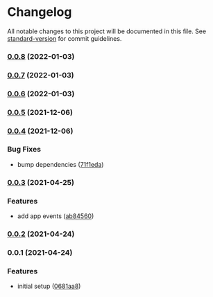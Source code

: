 # Changelog

All notable changes to this project will be documented in this file. See [standard-version](https://github.com/conventional-changelog/standard-version) for commit guidelines.

### [0.0.8](https://github.com/ckapps/rxjs-electron/compare/v0.0.7...v0.0.8) (2022-01-03)

### [0.0.7](https://github.com/ckapps/rxjs-electron/compare/v0.0.6...v0.0.7) (2022-01-03)

### [0.0.6](https://github.com/ckapps/rxjs-electron/compare/v0.0.5...v0.0.6) (2022-01-03)

### [0.0.5](https://github.com/ckapps/rxjs-electron/compare/v0.0.4...v0.0.5) (2021-12-06)

### [0.0.4](https://github.com/ckapps/rxjs-electron/compare/v0.0.3...v0.0.4) (2021-12-06)


### Bug Fixes

* bump dependencies ([71f1eda](https://github.com/ckapps/rxjs-electron/commit/71f1eda5736dfd690d561cc098af4697815a0411))

### [0.0.3](https://github.com/ckapps/rxjs-electron/compare/v0.0.2...v0.0.3) (2021-04-25)


### Features

* add app events ([ab84560](https://github.com/ckapps/rxjs-electron/commit/ab84560ec959bb799981fc13be0b3b2d34b22b06))

### [0.0.2](https://github.com/ckapps/rxjs-electron/compare/v0.0.1...v0.0.2) (2021-04-24)

### 0.0.1 (2021-04-24)


### Features

* initial setup ([0681aa8](https://github.com/ckapps/rxjs-electron/commit/0681aa83733a0a2a6d84786b6900e641ce1d2480))
